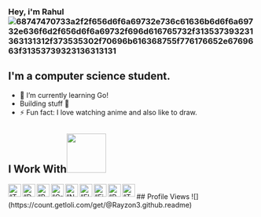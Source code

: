 ### Hey, i'm Rahul![68747470733a2f2f656d6f6a69732e736c61636b6d6f6a69732e636f6d2f656d6f6a69732f696d616765732f313537393231363131312f373535302f70696b616368755f776176652e6769663f31353739323136313131](https://user-images.githubusercontent.com/51912472/123106821-98c11a00-d456-11eb-8296-72ef8bfbdb77.gif)



## I'm a computer science student.
- 🌱 I’m currently learning Go!
- Building stuff 🧩
- ⚡ Fun fact: I love watching anime and also like to draw.

## I Work With<img src="https://media.giphy.com/media/7j2hfyeVcDtf2/giphy.gif" width="80"/>
<img align="left" alt=“TypeScript” width="26px" src="https://www.vectorlogo.zone/logos/typescriptlang/typescriptlang-icon.svg" />
<img align="left" alt=“Dart” width="26px" src="https://www.vectorlogo.zone/logos/dartlang/dartlang-icon.svg" />
<img align="left" alt=“React” width="26px" src="https://www.vectorlogo.zone/logos/reactjs/reactjs-icon.svg" />
<img align="left" alt=“GraphQL” width="26px" src="https://www.vectorlogo.zone/logos/graphql/graphql-icon.svg" />
<img align="left" alt=“Node.js” width="26px" src="https://www.vectorlogo.zone/logos/nodejs/nodejs-icon.svg" />
<img align="left" alt=“Flutter” width="26px" src="https://www.vectorlogo.zone/logos/flutterio/flutterio-icon.svg" />
<img align="left" alt=“Firebase” width="26px" src="https://www.vectorlogo.zone/logos/firebase/firebase-icon.svg" />
<img align="left" alt=“Postgresql” width="26px" src="https://www.vectorlogo.zone/logos/postgresql/postgresql-icon.svg" />
<img align="left" alt=“TensorFlow” width="26px" src="https://www.vectorlogo.zone/logos/tensorflow/tensorflow-icon.svg" />
<br />
## Profile Views
![](https://count.getloli.com/get/@Rayzon3.github.readme)


<!--
## Currently Working on: 
- 
- p2p data sharing....?
-->


<!--
**Rayzon3/Rayzon3** is a ✨ _special_ ✨ repository because its `README.md` (this file) appears on your GitHub profile.

Here are some ideas to get you started:

- 🔭 I’m currently working on ...
- 🌱 I’m currently learning ...
- 👯 I’m looking to collaborate on ...
- 🤔 I’m looking for help with ...
- 💬 Ask me about ...
- 📫 How to reach me: ...
- 😄 Pronouns: ...
- ⚡ Fun fact: ...
-->

